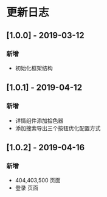 # 更新日志

## [1.0.0] - 2019-03-12
### 新增
* 初始化框架结构 

## [1.0.1] - 2019-04-12
### 新增
* 详情组件添加拾色器
* 添加搜索导出三个按钮优化配置方式

## [1.0.2] - 2019-04-16
### 新增
* 404,403,500 页面
* 登录 页面

